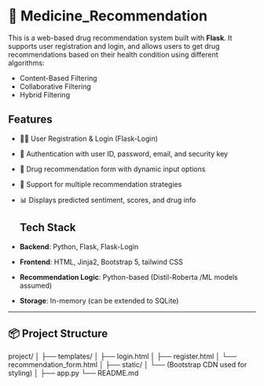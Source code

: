 # 💊 Medicine_Recommendation

This is a web-based drug recommendation system built with **Flask**. It supports user registration and login, and allows users to get drug recommendations based on their health condition using different algorithms:
- Content-Based Filtering
- Collaborative Filtering
- Hybrid Filtering

 ## Features

- 🧑‍💻 User Registration & Login (Flask-Login)
- 🔐 Authentication with user ID, password, email, and security key
- 📄 Drug recommendation form with dynamic input options
- 🤖 Support for multiple recommendation strategies
- 📊 Displays predicted sentiment, scores, and drug info

  ## Tech Stack

- **Backend**: Python, Flask, Flask-Login
- **Frontend**: HTML, Jinja2, Bootstrap 5, tailwind CSS
- **Recommendation Logic**: Python-based (Distil-Roberta /ML models assumed)
- **Storage**: In-memory (can be extended to SQLite)

---

## 📦 Project Structure

project/ │ ├── templates/ │ ├── login.html │ ├── register.html │ └── recommendation_form.html │ ├── static/ │ └── (Bootstrap CDN used for styling) │ ├── app.py └── README.md
